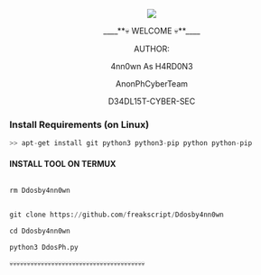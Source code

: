 <p align="center"><img src="https://user-images.githubusercontent.com/104662886/220317922-aa955116-006a-46e7-a3e5-e98512ba7d10.gif"></br>
<p align="center" font color="yellow">
____**💀 WELCOME 💀**____

<p align="center" font color="green">
AUTHOR:
<p align="center" font color="red">
4nn0wn As H4RD0N3

</br>
<p align="center" font color="green">
      AnonPhCyberTeam
</p>
<p align="center" font color="red">
      D34DL15T-CYBER-SEC
</p>



### Install Requirements (on Linux)

```python
>> apt-get install git python3 python3-pip python python-pip
```

#### INSTALL TOOL ON TERMUX
```python

rm Ddosby4nn0wn


git clone https://github.com/freakscript/Ddosby4nn0wn

cd Ddosby4nn0wn

python3 DdosPh.py

💀💀💀💀💀💀💀💀💀💀💀💀💀💀💀💀💀💀💀💀💀💀💀💀💀💀💀💀💀💀💀💀💀💀💀💀💀💀💀
